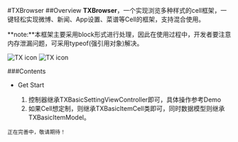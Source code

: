 #TXBrowser
##Overview
**TXBrowser**，一个实现浏览多种样式的cell框架，一键轻松实现微博、新闻、App设置、菜谱等Cell的框架，支持混合使用。

**note:**本框架主要采用block形式进行处理，因此在使用过程中，开发者要注意内存泄漏问题，可采用typeof(强引用对象)解决。

![TX icon](https://github.com/tingxins/TXBrowser/blob/master/TXBrowserDemo/TXBrowserDemo/Classes/Other/setting.png)
![TX icon](https://github.com/tingxins/TXBrowser/blob/master/TXBrowserDemo/TXBrowserDemo/Classes/Other/browser.png)

###Contents
- Get Start

	1. 控制器继承TXBasicSettingViewController即可，具体操作参考Demo
	2. 如果Cell想定制，则继承TXBasicItemCell类即可，同时数据模型则继承TXBasicItemModel。

```
正在完善中，敬请期待！
```
